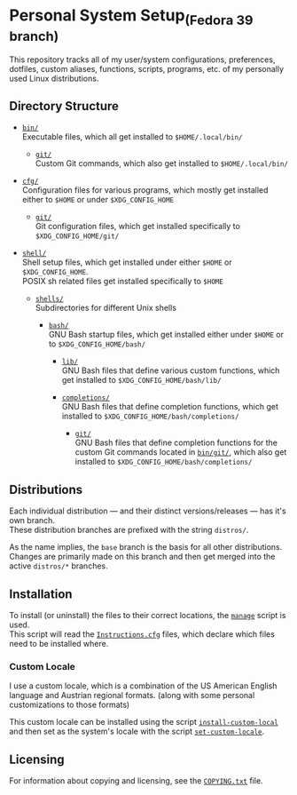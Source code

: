 <!--
  Copyright (c) 2024 Michael Federczuk
  SPDX-License-Identifier: CC-BY-SA-4.0
-->

<!-- markdownlint-disable-next-line no-inline-html  -->
# Personal System Setup<sub>(Fedora 39 branch)</sub> #

This repository tracks all of my user/system configurations, preferences, dotfiles, custom aliases, functions, scripts,
programs, etc. of my personally used Linux distributions.

## Directory Structure ##

* [`bin/`](bin)  
  Executable files, which all get installed to `$HOME/.local/bin/`

  * [`git/`](bin/git)  
    Custom Git commands, which also get installed to `$HOME/.local/bin/`

* [`cfg/`](cfg)  
  Configuration files for various programs, which mostly get installed either to `$HOME` or under `$XDG_CONFIG_HOME`

  * [`git/`](cfg/git)  
    Git configuration files, which get installed specifically to `$XDG_CONFIG_HOME/git/`

* [`shell/`](shell)  
  Shell setup files, which get installed under either `$HOME` or `$XDG_CONFIG_HOME`.  
  POSIX sh related files get installed specifically to `$HOME`

  * [`shells/`](shell/shells)  
    Subdirectories for different Unix shells

    * [`bash/`](shell/shells/bash)  
      GNU Bash startup files, which get installed either under `$HOME` or to `$XDG_CONFIG_HOME/bash/`

      * [`lib/`](shell/shells/bash/lib)  
        GNU Bash files that define various custom functions, which get installed to `$XDG_CONFIG_HOME/bash/lib/`

      * [`completions/`](shell/shells/bash/completions)  
        GNU Bash files that define completion functions, which get installed to `$XDG_CONFIG_HOME/bash/completions/`

        * [`git/`](shell/shells/bash/completions/git)  
          GNU Bash files that define completion functions for the custom Git commands located in [`bin/git/`](bin/git),
          which also get installed to `$XDG_CONFIG_HOME/bash/completions/`

## Distributions ##

Each individual distribution — and their distinct versions/releases — has it's own branch.  
These distribution branches are prefixed with the string `distros/`.

As the name implies, the `base` branch is the basis for all other distributions.  
Changes are primarily made on this branch and then get merged into the active `distros/*` branches.

## Installation ##

To install (or uninstall) the files to their correct locations, the [`manage`](manage) script is used.  
This script will read the [`Instructions.cfg`](Instructions.cfg) files, which declare which files need to be installed
where.

### Custom Locale ###

I use a custom locale, which is a combination of the US American English language and Austrian regional formats.
(along with some personal customizations to those formats)

This custom locale can be installed using the script [`install-custom-local`](install-custom-locale) and then set as
the system's locale with the script [`set-custom-locale`](set-custom-locale).

## Licensing ##

For information about copying and licensing, see the [`COPYING.txt`](COPYING.txt) file.

